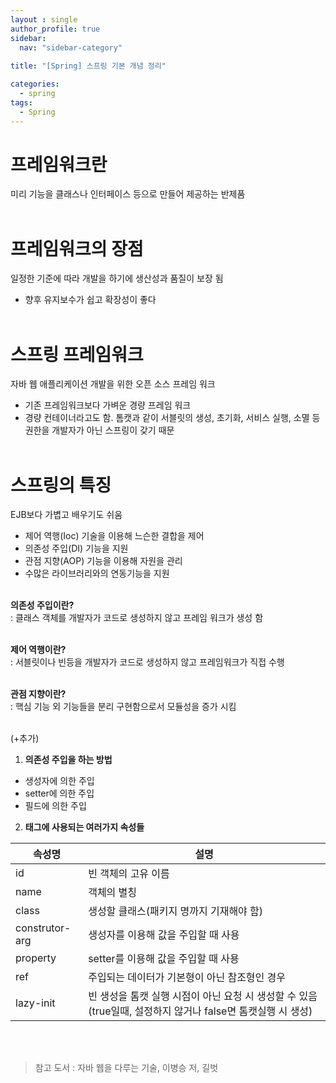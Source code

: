 ```yaml
---
layout : single
author_profile: true
sidebar: 
  nav: "sidebar-category"
  
title: "[Spring] 스프링 기본 개념 정리"

categories:
  - spring
tags:
  - Spring
---
```


# 프레임워크란

 미리 기능을 클래스나 인터페이스 등으로 만들어 제공하는 반제품<BR><BR>

# 프레임워크의 장점

 일정한 기준에 따라 개발을 하기에 생산성과 품질이 보장 됨
- 향후 유지보수가 쉽고 확장성이 좋다<BR><BR>

# 스프링 프레임워크

 자바 웹 애플리케이션 개발을 위한 오픈 소스 프레임 워크
- 기존 프레임워크보다 가벼운 경량 프레임 워크
- 경량 컨테이너라고도 함. 톰캣과 같이 서블릿의 생성, 초기화, 서비스 실행, 소멸 등 권한을 개발자가 아닌 스프링이 갖기 때문<BR><BR>

# 스프링의 특징

 EJB보다 가볍고 배우기도 쉬움
- 제어 역행(Ioc) 기술을 이용해 느슨한 결합을 제어
- 의존성 주입(DI) 기능을 지원
- 관점 지향(AOP) 기능을 이용해 자원을 관리
- 수많은 라이브러리와의 연동기능을 지원
<BR><BR>

**의존성 주입이란?**<BR>
: 클래스 객체를 개발자가 코드로 생성하지 않고 프레임 워크가 생성 함<BR><BR>

**제어 역행이란?**<BR>
: 서블릿이나 빈등을 개발자가 코드로 생성하지 않고 프레임워크가 직접 수행<BR><BR>

**관점 지향이란?**<BR>
: 핵심 기능 외 기능들을 분리 구현함으로서 모듈성을 증가 시킴<BR><BR>
  
  
(+추가)
  
1. **의존성 주입을 하는 방법**
- 생성자에 의한 주입
- setter에 의한 주입
- 필드에 의한 주입
  
2. **<bean> 태그에 사용되는 여러가지 속성들**
  
| 속성명 | 설명 |
|--|--|
| id | 빈 객체의 고유 이름 |
| name | 객체의 별칭 |
| class | 생성할 클래스(패키지 명까지 기재해야 함) |
| construtor-arg | 생성자를 이용해 값을 주입할 때 사용 |
| property | setter를 이용해 값을 주입할 때 사용 |
| ref | 주입되는 데이터가 기본형이 아닌 참조형인 경우 |
| lazy-init | 빈 생성을 톰캣 실행 시점이 아닌 요청 시 생성할 수 있음 (true일때, 설정하지 않거나 false면 톰캣실행 시 생성) |
  
<BR><BR>
> 참고 도서 : 자바 웹을 다루는 기술, 이병승 저, 길벗
